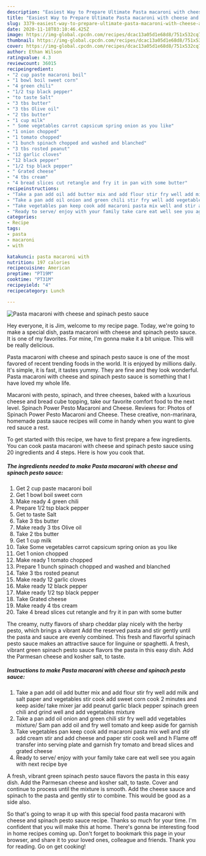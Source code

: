 ```yaml
---
description: "Easiest Way to Prepare Ultimate Pasta macaroni with cheese and spinach pesto sauce"
title: "Easiest Way to Prepare Ultimate Pasta macaroni with cheese and spinach pesto sauce"
slug: 3379-easiest-way-to-prepare-ultimate-pasta-macaroni-with-cheese-and-spinach-pesto-sauce
date: 2020-11-18T03:10:46.425Z
image: https://img-global.cpcdn.com/recipes/dcac13a05d1e68d8/751x532cq70/pasta-macaroni-with-cheese-and-spinach-pesto-sauce-recipe-main-photo.jpg
thumbnail: https://img-global.cpcdn.com/recipes/dcac13a05d1e68d8/751x532cq70/pasta-macaroni-with-cheese-and-spinach-pesto-sauce-recipe-main-photo.jpg
cover: https://img-global.cpcdn.com/recipes/dcac13a05d1e68d8/751x532cq70/pasta-macaroni-with-cheese-and-spinach-pesto-sauce-recipe-main-photo.jpg
author: Ethan Wilson
ratingvalue: 4.3
reviewcount: 36015
recipeingredient:
- "2 cup paste macaroni boil"
- "1 bowl boil sweet corn"
- "4 green chili"
- "1/2 tsp black pepper"
- "to taste Salt"
- "3 tbs butter"
- "3 tbs Olive oil"
- "2 tbs butter"
- "1 cup milk"
- " Some vegetables carrot capsicum spring onion as you like"
- "1 onion chopped"
- "1 tomato chopped"
- "1 bunch spinach chopped and washed and blanched"
- "3 tbs rosted peanut"
- "12 garlic cloves"
- "12 black pepper"
- "1/2 tsp black pepper"
- " Grated cheese"
- "4 tbs cream"
- "4 bread slices cut retangle and fry it in pan with some butter"
recipeinstructions:
- "Take a pan add oil add butter mix and add flour stir fry well add milk and salt paper and vegetables stir cook add sweet corn cook 2 minutes and keep aside/ take mixer jar add peanut garlic black pepper spinach green chili and grind well and add vegetables mixture"
- "Take a pan add oil onion and green chili stir fry well add vegetables mixture/ Sam pan add oil and fry well tomato and keep aside for garnish"
- "Take vegetables pan keep cook add macaroni pasta mix well and stir add cream stir and add cheese and paper stir cook well and h Flame off transfer into serving plate and garnish fry tomato and bread slices and grated cheese"
- "Ready to serve/ enjoy with your family take care eat well see you again with next recipe bye"
categories:
- Recipe
tags:
- pasta
- macaroni
- with

katakunci: pasta macaroni with 
nutrition: 197 calories
recipecuisine: American
preptime: "PT19M"
cooktime: "PT31M"
recipeyield: "4"
recipecategory: Lunch

---
```



![Pasta macaroni with cheese and spinach pesto sauce](https://img-global.cpcdn.com/recipes/dcac13a05d1e68d8/751x532cq70/pasta-macaroni-with-cheese-and-spinach-pesto-sauce-recipe-main-photo.jpg)

Hey everyone, it is Jim, welcome to my recipe page. Today, we're going to make a special dish, pasta macaroni with cheese and spinach pesto sauce. It is one of my favorites. For mine, I'm gonna make it a bit unique. This will be really delicious.

Pasta macaroni with cheese and spinach pesto sauce is one of the most favored of recent trending foods in the world. It is enjoyed by millions daily. It's simple, it is fast, it tastes yummy. They are fine and they look wonderful. Pasta macaroni with cheese and spinach pesto sauce is something that I have loved my whole life.

Macaroni with pesto, spinach, and three cheeses, baked with a luxurious cheese and bread cube topping, take our favorite comfort food to the next level. Spinach Power Pesto Macaroni and Cheese. Reviews for: Photos of Spinach Power Pesto Macaroni and Cheese. These creative, non-marinara, homemade pasta sauce recipes will come in handy when you want to give red sauce a rest.


To get started with this recipe, we have to first prepare a few ingredients. You can cook pasta macaroni with cheese and spinach pesto sauce using 20 ingredients and 4 steps. Here is how you cook that.

<!--inarticleads1-->

##### The ingredients needed to make Pasta macaroni with cheese and spinach pesto sauce:

1. Get 2 cup paste macaroni boil
1. Get 1 bowl boil sweet corn
1. Make ready 4 green chili
1. Prepare 1/2 tsp black pepper
1. Get to taste Salt
1. Take 3 tbs butter
1. Make ready 3 tbs Olive oil
1. Take 2 tbs butter
1. Get 1 cup milk
1. Take  Some vegetables carrot capsicum spring onion as you like
1. Get 1 onion chopped
1. Make ready 1 tomato chopped
1. Prepare 1 bunch spinach chopped and washed and blanched
1. Take 3 tbs rosted peanut
1. Make ready 12 garlic cloves
1. Make ready 12 black pepper
1. Make ready 1/2 tsp black pepper
1. Take  Grated cheese
1. Make ready 4 tbs cream
1. Take 4 bread slices cut retangle and fry it in pan with some butter


The creamy, nutty flavors of sharp cheddar play nicely with the herby pesto, which brings a vibrant Add the reserved pasta and stir gently until the pasta and sauce are evenly combined. This fresh and flavorful spinach pesto sauce makes an attractive sauce for linguine or spaghetti. A fresh, vibrant green spinach pesto sauce flavors the pasta in this easy dish. Add the Parmesan cheese and kosher salt, to taste. 

<!--inarticleads2-->

##### Instructions to make Pasta macaroni with cheese and spinach pesto sauce:

1. Take a pan add oil add butter mix and add flour stir fry well add milk and salt paper and vegetables stir cook add sweet corn cook 2 minutes and keep aside/ take mixer jar add peanut garlic black pepper spinach green chili and grind well and add vegetables mixture
1. Take a pan add oil onion and green chili stir fry well add vegetables mixture/ Sam pan add oil and fry well tomato and keep aside for garnish
1. Take vegetables pan keep cook add macaroni pasta mix well and stir add cream stir and add cheese and paper stir cook well and h Flame off transfer into serving plate and garnish fry tomato and bread slices and grated cheese
1. Ready to serve/ enjoy with your family take care eat well see you again with next recipe bye


A fresh, vibrant green spinach pesto sauce flavors the pasta in this easy dish. Add the Parmesan cheese and kosher salt, to taste. Cover and continue to process until the mixture is smooth. Add the cheese sauce and spinach to the pasta and gently stir to combine. This would be good as a side also. 

So that's going to wrap it up with this special food pasta macaroni with cheese and spinach pesto sauce recipe. Thanks so much for your time. I'm confident that you will make this at home. There's gonna be interesting food in home recipes coming up. Don't forget to bookmark this page in your browser, and share it to your loved ones, colleague and friends. Thank you for reading. Go on get cooking!
